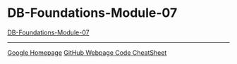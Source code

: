 # DB-Foundations-Module-07

[DB-Foundations-Module-07](https://github.com/gamsden/DB-Foundations-Module-07)

---
[Google Homepage](https://www.google.com "Google's Homepage")
[GitHub Webpage Code CheatSheet](https://github.com/adam-p/markdown-here/wiki/Markdown-Cheatsheet)
